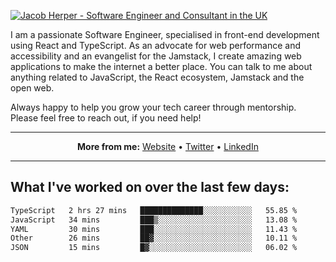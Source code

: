 [![Jacob Herper - Software Engineer and Consultant in the UK](https://res.cloudinary.com/jacobherper/image/upload/v1641506277/gh-image.png)](https://jacobherper.com/)

I am a passionate Software Engineer, specialised in front-end development using React and TypeScript. As an advocate for web performance and accessibility and an evangelist for the Jamstack, I create amazing web applications to make the internet a better place. You can talk to me about anything related to JavaScript, the React ecosystem, Jamstack and the open web.

Always happy to help you grow your tech career through mentorship. Please feel free to reach out, if you need help!

---

<p align="center">
  <strong>More from me:</strong> 
  <a href="https://jacobherper.com/">Website</a> •
  <a href="https://twitter.com/intent/follow?screen_name=jakeherp&tw_p=followbutton">Twitter</a> •
  <a href="https://www.linkedin.com/in/jacobherper/">LinkedIn</a>
</p>

---

## What I've worked on over the last few days:

<!--START_SECTION:waka-->

```txt
TypeScript   2 hrs 27 mins   ██████████████░░░░░░░░░░░   55.85 %
JavaScript   34 mins         ███▒░░░░░░░░░░░░░░░░░░░░░   13.08 %
YAML         30 mins         ███░░░░░░░░░░░░░░░░░░░░░░   11.43 %
Other        26 mins         ██▓░░░░░░░░░░░░░░░░░░░░░░   10.11 %
JSON         15 mins         █▓░░░░░░░░░░░░░░░░░░░░░░░   06.02 %
```

<!--END_SECTION:waka-->
